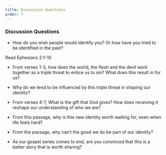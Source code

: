 ```yaml
---
title: Discussion Questions
order: 7
---
```



### Discussion Questions
 
- How do you wish people would identify you? Or how have you tried to be identified in the past?

Read Ephesians 2:1-10

- From verses 1-3, how does the world, the flesh and the devil work together as a triple threat to entice us to sin? What does this result in for us? 

- Why do we tend to be influenced by this triple threat in shaping our identity?

- From verses 4-7, What is the gift that God gives? How does receiving it reshape our understanding of who we are?  

- From this passage, why is this new identity worth waiting for, even when life feels hard? 

- From the passage, why can’t the good we do be part of our identity? 

- As our gospel series comes to end, are you convinced that this is a better story that is worth sharing?  


















